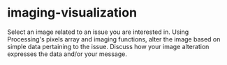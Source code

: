 # imaging-visualization
Select an image related to an issue you are interested in. Using Processing's pixels array and imaging functions, alter the image based on simple data pertaining to the issue. Discuss how your image alteration expresses the data and/or your message.
